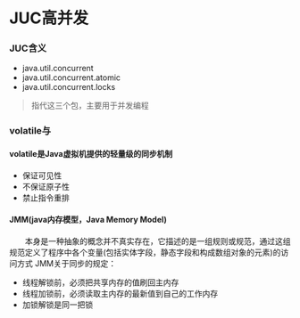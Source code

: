 # JUC高并发

### JUC含义
- java.util.concurrent
- java.util.concurrent.atomic
- java.util.concurrent.locks
> 指代这三个包，主要用于并发编程

### volatile与
#### volatile是Java虚拟机提供的轻量级的同步机制
- 保证可见性
- 不保证原子性
- 禁止指令重排

#### JMM(java内存模型，Java Memory Model)
&emsp;&emsp;本身是一种抽象的概念并不真实存在，它描述的是一组规则或规范，通过这组规范定义了程序中各个变量(包括实体字段，静态字段和构成数组对象的元素)的访问方式
JMM关于同步的规定：
- 线程解锁前，必须把共享内存的值刷回主内存
- 线程加锁前，必须读取主内存的最新值到自己的工作内存
- 加锁解锁是同一把锁